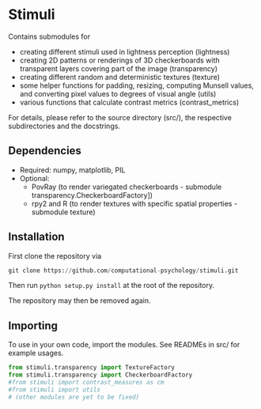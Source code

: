 # Stimuli

Contains submodules for
- creating different stimuli used in lightness perception (lightness)
- creating 2D patterns or renderings of 3D checkerboards with transparent 
layers covering part of the image (transparency)
- creating different random and deterministic textures (texture)
- some helper functions for padding, resizing, computing Munsell values, and
converting pixel values to degrees of visual angle (utils)
- various functions that calculate contrast metrics (contrast_metrics)

For details, please refer to the source directory (src/), the respective subdirectories and the docstrings.

## Dependencies
- Required: numpy, matplotlib, PIL
- Optional: 
    - PovRay (to render variegated checkerboards - submodule transparency.CheckerboardFactory])
    - rpy2 and R (to render textures with specific spatial properties - submodule texture)
 

## Installation
First clone the repository via 

```python
git clone https://github.com/computational-psychology/stimuli.git
``` 

Then run `python setup.py install` at the root of the repository.

The repository may then be removed again.

## Importing
To use in your own code, import the modules. See READMEs in src/ for example usages.
```python
from stimuli.transparency import TextureFactory
from stimuli.transparency import CheckerboardFactory
#from stimuli import contrast_measures as cm
#from stimuli import utils
# (other modules are yet to be fixed)
```